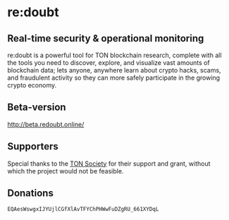 # re:doubt
## Real-time security & operational monitoring

re:doubt is a powerful tool for TON blockchain research, complete with all the tools you need to discover, explore, and visualize vast amounts of blockchain data; lets anyone, anywhere learn about crypto hacks, scams, and fraudulent activity so they can more safely participate in the growing crypto economy.

## Beta-version
http://beta.redoubt.online/ 

## Supporters
Special thanks to the [TON Society](https://society.ton.org/) for their support and grant, without which the project would not be feasible.

## Donations
```EQAesWswgxIJYUjlCGfXlAvTFYChPHWwFuDZgRU_661XYDqL```
